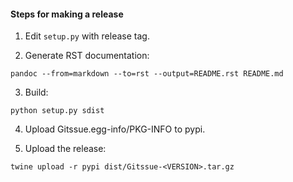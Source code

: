 #### Steps for making a release


1. Edit `setup.py` with release tag.

2. Generate RST documentation:

  ```
  pandoc --from=markdown --to=rst --output=README.rst README.md
  ```

3. Build:

  ```
  python setup.py sdist
  ```

4. Upload Gitssue.egg-info/PKG-INFO to pypi.

5. Upload the release:

  ```
  twine upload -r pypi dist/Gitssue-<VERSION>.tar.gz
  ```
  